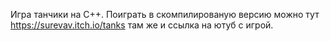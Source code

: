 Игра танчики на C++. Поиграть в скомпилированую версию можно тут https://surevav.itch.io/tanks там же и ссылка на ютуб с игрой.

